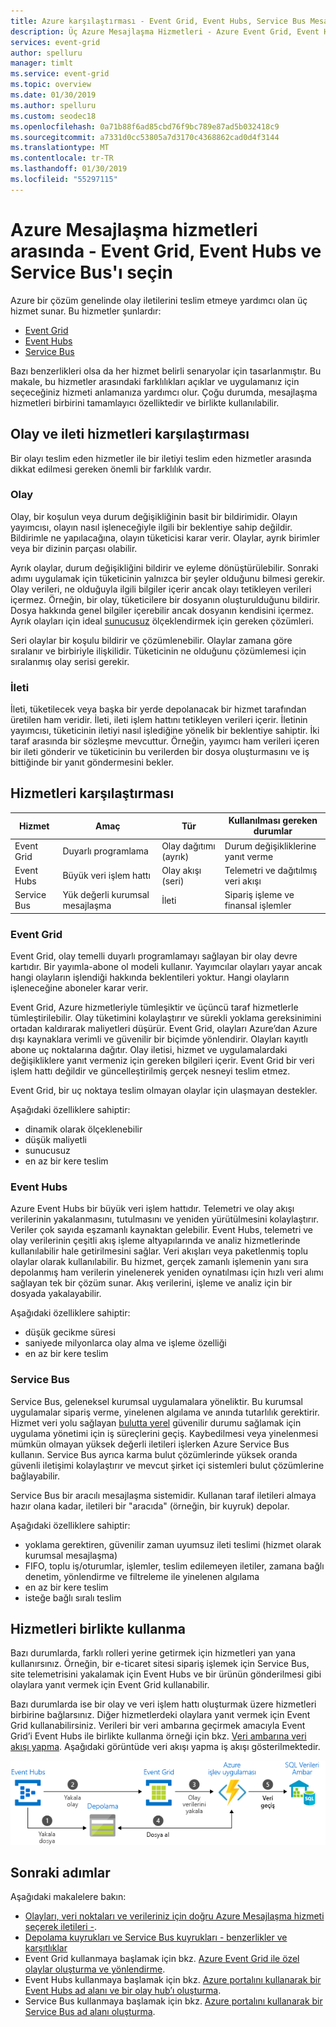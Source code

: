 ```yaml
---
title: Azure karşılaştırması - Event Grid, Event Hubs, Service Bus Mesajlaşma
description: Üç Azure Mesajlaşma Hizmetleri - Azure Event Grid, Event Hubs ve Service Bus açıklar. Farklı senaryolar için kullanılacak hizmeti önerir.
services: event-grid
author: spelluru
manager: timlt
ms.service: event-grid
ms.topic: overview
ms.date: 01/30/2019
ms.author: spelluru
ms.custom: seodec18
ms.openlocfilehash: 0a71b88f6ad85cbd76f9bc789e87ad5b032418c9
ms.sourcegitcommit: a7331d0cc53805a7d3170c4368862cad0d4f3144
ms.translationtype: MT
ms.contentlocale: tr-TR
ms.lasthandoff: 01/30/2019
ms.locfileid: "55297115"
---
```

# <a name="choose-between-azure-messaging-services---event-grid-event-hubs-and-service-bus"></a>Azure Mesajlaşma hizmetleri arasında - Event Grid, Event Hubs ve Service Bus'ı seçin

Azure bir çözüm genelinde olay iletilerini teslim etmeye yardımcı olan üç hizmet sunar. Bu hizmetler şunlardır:

* [Event Grid](/azure/event-grid/)
* [Event Hubs](/azure/event-hubs/)
* [Service Bus](/azure/service-bus-messaging/)

Bazı benzerlikleri olsa da her hizmet belirli senaryolar için tasarlanmıştır. Bu makale, bu hizmetler arasındaki farklılıkları açıklar ve uygulamanız için seçeceğiniz hizmeti anlamanıza yardımcı olur. Çoğu durumda, mesajlaşma hizmetleri birbirini tamamlayıcı özelliktedir ve birlikte kullanılabilir.

## <a name="event-vs-message-services"></a>Olay ve ileti hizmetleri karşılaştırması

Bir olayı teslim eden hizmetler ile bir iletiyi teslim eden hizmetler arasında dikkat edilmesi gereken önemli bir farklılık vardır.

### <a name="event"></a>Olay

Olay, bir koşulun veya durum değişikliğinin basit bir bildirimidir. Olayın yayımcısı, olayın nasıl işleneceğiyle ilgili bir beklentiye sahip değildir. Bildirimle ne yapılacağına, olayın tüketicisi karar verir. Olaylar, ayrık birimler veya bir dizinin parçası olabilir.

Ayrık olaylar, durum değişikliğini bildirir ve eyleme dönüştürülebilir. Sonraki adımı uygulamak için tüketicinin yalnızca bir şeyler olduğunu bilmesi gerekir. Olay verileri, ne olduğuyla ilgili bilgiler içerir ancak olayı tetikleyen verileri içermez. Örneğin, bir olay, tüketicilere bir dosyanın oluşturulduğunu bildirir. Dosya hakkında genel bilgiler içerebilir ancak dosyanın kendisini içermez. Ayrık olayları için ideal [sunucusuz](http://azure.com/serverless) ölçeklendirmek için gereken çözümleri.

Seri olaylar bir koşulu bildirir ve çözümlenebilir. Olaylar zamana göre sıralanır ve birbiriyle ilişkilidir. Tüketicinin ne olduğunu çözümlemesi için sıralanmış olay serisi gerekir.

### <a name="message"></a>İleti

İleti, tüketilecek veya başka bir yerde depolanacak bir hizmet tarafından üretilen ham veridir. İleti, ileti işlem hattını tetikleyen verileri içerir. İletinin yayımcısı, tüketicinin iletiyi nasıl işlediğine yönelik bir beklentiye sahiptir. İki taraf arasında bir sözleşme mevcuttur. Örneğin, yayımcı ham verileri içeren bir ileti gönderir ve tüketicinin bu verilerden bir dosya oluşturmasını ve iş bittiğinde bir yanıt göndermesini bekler.

## <a name="comparison-of-services"></a>Hizmetleri karşılaştırması

| Hizmet | Amaç | Tür | Kullanılması gereken durumlar |
| ------- | ------- | ---- | ----------- |
| Event Grid | Duyarlı programlama | Olay dağıtımı (ayrık) | Durum değişikliklerine yanıt verme |
| Event Hubs | Büyük veri işlem hattı | Olay akışı (seri) | Telemetri ve dağıtılmış veri akışı |
| Service Bus | Yük değerli kurumsal mesajlaşma | İleti | Sipariş işleme ve finansal işlemler |

### <a name="event-grid"></a>Event Grid

Event Grid, olay temelli duyarlı programlamayı sağlayan bir olay devre kartıdır. Bir yayımla-abone ol modeli kullanır. Yayımcılar olayları yayar ancak hangi olayların işlendiği hakkında beklentileri yoktur. Hangi olayların işleneceğine aboneler karar verir.

Event Grid, Azure hizmetleriyle tümleşiktir ve üçüncü taraf hizmetlerle tümleştirilebilir. Olay tüketimini kolaylaştırır ve sürekli yoklama gereksinimini ortadan kaldırarak maliyetleri düşürür. Event Grid, olayları Azure’dan Azure dışı kaynaklara verimli ve güvenilir bir biçimde yönlendirir. Olayları kayıtlı abone uç noktalarına dağıtır. Olay iletisi, hizmet ve uygulamalardaki değişikliklere yanıt vermeniz için gereken bilgileri içerir. Event Grid bir veri işlem hattı değildir ve güncelleştirilmiş gerçek nesneyi teslim etmez.

Event Grid, bir uç noktaya teslim olmayan olaylar için ulaşmayan destekler.

Aşağıdaki özelliklere sahiptir:

* dinamik olarak ölçeklenebilir
* düşük maliyetli
* sunucusuz
* en az bir kere teslim

### <a name="event-hubs"></a>Event Hubs

Azure Event Hubs bir büyük veri işlem hattıdır. Telemetri ve olay akışı verilerinin yakalanmasını, tutulmasını ve yeniden yürütülmesini kolaylaştırır. Veriler çok sayıda eşzamanlı kaynaktan gelebilir. Event Hubs, telemetri ve olay verilerinin çeşitli akış işleme altyapılarında ve analiz hizmetlerinde kullanılabilir hale getirilmesini sağlar. Veri akışları veya paketlenmiş toplu olaylar olarak kullanılabilir. Bu hizmet, gerçek zamanlı işlemenin yanı sıra depolanmış ham verilerin yinelenerek yeniden oynatılması için hızlı veri alımı sağlayan tek bir çözüm sunar. Akış verilerini, işleme ve analiz için bir dosyada yakalayabilir.

Aşağıdaki özelliklere sahiptir:

* düşük gecikme süresi
* saniyede milyonlarca olay alma ve işleme özelliği
* en az bir kere teslim

### <a name="service-bus"></a>Service Bus

Service Bus, geleneksel kurumsal uygulamalara yöneliktir. Bu kurumsal uygulamalar sipariş verme, yinelenen algılama ve anında tutarlılık gerektirir. Hizmet veri yolu sağlayan [bulutta yerel](https://azure.microsoft.com/overview/cloudnative/) güvenilir durumu sağlamak için uygulama yönetimi için iş süreçlerini geçiş. Kaybedilmesi veya yinelenmesi mümkün olmayan yüksek değerli iletileri işlerken Azure Service Bus kullanın. Service Bus ayrıca karma bulut çözümlerinde yüksek oranda güvenli iletişimi kolaylaştırır ve mevcut şirket içi sistemleri bulut çözümlerine bağlayabilir.

Service Bus bir aracılı mesajlaşma sistemidir. Kullanan taraf iletileri almaya hazır olana kadar, iletileri bir "aracıda" (örneğin, bir kuyruk) depolar.

Aşağıdaki özelliklere sahiptir:

* yoklama gerektiren, güvenilir zaman uyumsuz ileti teslimi (hizmet olarak kurumsal mesajlaşma)
* FIFO, toplu iş/oturumlar, işlemler, teslim edilemeyen iletiler, zamana bağlı denetim, yönlendirme ve filtreleme ile yinelenen algılama
* en az bir kere teslim
* isteğe bağlı sıralı teslim

## <a name="use-the-services-together"></a>Hizmetleri birlikte kullanma

Bazı durumlarda, farklı rolleri yerine getirmek için hizmetleri yan yana kullanırsınız. Örneğin, bir e-ticaret sitesi sipariş işlemek için Service Bus, site telemetrisini yakalamak için Event Hubs ve bir ürünün gönderilmesi gibi olaylara yanıt vermek için Event Grid kullanabilir.

Bazı durumlarda ise bir olay ve veri işlem hattı oluşturmak üzere hizmetleri birbirine bağlarsınız. Diğer hizmetlerdeki olaylara yanıt vermek için Event Grid kullanabilirsiniz. Verileri bir veri ambarına geçirmek amacıyla Event Grid’i Event Hubs ile birlikte kullanma örneği için bkz. [Veri ambarına veri akışı yapma](event-grid-event-hubs-integration.md). Aşağıdaki görüntüde veri akışı yapma iş akışı gösterilmektedir.

![Veri akışına genel bakış](./media/compare-messaging-services/overview.png)

## <a name="next-steps"></a>Sonraki adımlar
Aşağıdaki makalelere bakın: 

- [Olayları, veri noktaları ve verileriniz için doğru Azure Mesajlaşma hizmeti seçerek iletileri -](https://azure.microsoft.com/blog/events-data-points-and-messages-choosing-the-right-azure-messaging-service-for-your-data/).
- [Depolama kuyrukları ve Service Bus kuyrukları - benzerlikler ve karşıtlıklar](../service-bus-messaging/service-bus-azure-and-service-bus-queues-compared-contrasted.md)
- Event Grid kullanmaya başlamak için bkz. [Azure Event Grid ile özel olaylar oluşturma ve yönlendirme](custom-event-quickstart.md).
- Event Hubs kullanmaya başlamak için bkz. [Azure portalını kullanarak bir Event Hubs ad alanı ve bir olay hub’ı oluşturma](../event-hubs/event-hubs-create.md).
- Service Bus kullanmaya başlamak için bkz. [Azure portalını kullanarak bir Service Bus ad alanı oluşturma](../service-bus-messaging/service-bus-create-namespace-portal.md).
